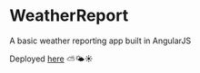 # WeatherReport
A basic weather reporting app built in AngularJS

Deployed [here](https://angular-weather-report.herokuapp.com) ⛅🌤☀️
